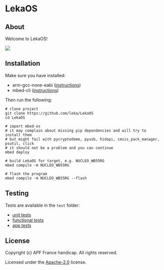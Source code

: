 # LekaOS

## About

Welcome to LekaOS!

![](./docs/assets/leka-alpha.jpeg)

## Installation

Make sure you have installed:

- arm-gcc-none-eabi ([instructions](https://github.com/osx-cross/homebrew-arm#using-the-prebuilt-binaries))
- mbed-cli ([instructions](https://os.mbed.com/docs/mbed-os/v5.15/tools/manual-installation.html))

Then run the following:

```shell
# clone project
git clone https://github.com/leka/LekaOS
cd LekaOS

# import mbed-os
# it may complain about missing pip dependencies and will try to install them
# but might fail with pycryptodome, pyusb, hidapi, cmsis_pack_manager, psutil, click
# it should not be a problem and you can continue
mbed deploy

# build LekaOS for target, e.g. NUCLEO_WB55RG
mbed compile -m NUCLEO_WB55RG

# flash the program
mbed compile -m NUCLEO_WB55RG --flash
```

## Testing

Tests are available in the `test` folder:

- [unit tests](./test/unit)
- [functional tests](./test/functional)
- [app tests](./test/app)

## License

Copyright (c) APF France handicap. All rights reserved.

Licensed under the [Apache-2.0](./LICENSE) license.
